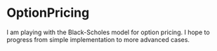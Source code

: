 # OptionPricing
I am playing with the Black-Scholes model for option pricing.  I hope to progress from simple implementation to more advanced cases.
